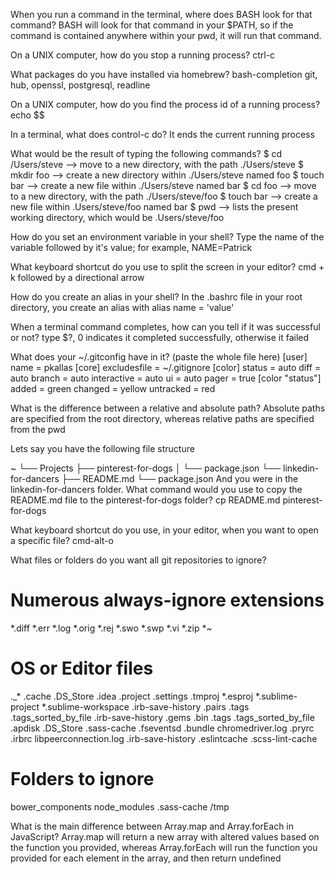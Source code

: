 When you run a command in the terminal, where does BASH look for that command?
BASH will look for that command in your $PATH, so if the command is contained anywhere
within your pwd, it will run that command.

On a UNIX computer, how do you stop a running process?
ctrl-c

What packages do you have installed via homebrew?
bash-completion git, hub, openssl, postgresql, readline

On a UNIX computer, how do you find the process id of a running process?
echo $$

In a terminal, what does control-c do?
It ends the current running process

What would be the result of typing the following commands?
$ cd /Users/steve --> move to a new directory, with the path ./Users/steve
$ mkdir foo --> create a new directory within ./Users/steve named foo
$ touch bar --> create a new file within ./Users/steve named bar
$ cd foo --> move to a new directory, with the path ./Users/steve/foo
$ touch bar --> create a new file within .Users/steve/foo named bar
$ pwd --> lists the present working directory, which would be .Users/steve/foo

How do you set an environment variable in your shell?
Type the name of the variable followed by it's value; for example, NAME=Patrick

What keyboard shortcut do you use to split the screen in your editor?
cmd + k followed by a directional arrow

How do you create an alias in your shell?
In the .bashrc file in your root directory, you create an alias with alias name = 'value'

When a terminal command completes, how can you tell if it was successful or not?
type $?, 0 indicates it completed successfully, otherwise it failed

What does your ~/.gitconfig have in it? (paste the whole file here)
[user]
	name = pkallas
[core]
	excludesfile = ~/.gitignore
	[color]
  status = auto
  diff = auto
  branch = auto
  interactive = auto
  ui = auto
  pager = true
[color "status"]
  added = green
  changed = yellow
  untracked = red


What is the difference between a relative and absolute path?
Absolute paths are specified from the root directory, whereas relative paths are
specified from the pwd

Lets say you have the following file structure

~
└── Projects
    ├── pinterest-for-dogs
    │   └── package.json
    └── linkedin-for-dancers
        ├── README.md
        └── package.json
And you were in the linkedin-for-dancers folder. What command would you use to copy the README.md file to the pinterest-for-dogs folder?
cp README.md pinterest-for-dogs

What keyboard shortcut do you use, in your editor, when you want to open a specific file?
cmd-alt-o

What files or folders do you want all git repositories to ignore?
# Numerous always-ignore extensions
*.diff
*.err
*.log
*.orig
*.rej
*.swo
*.swp
*.vi
*.zip
*~

# OS or Editor files
._*
.cache
.DS_Store
.idea
.project
.settings
.tmproj
*.esproj
*.sublime-project
*.sublime-workspace
.irb-save-history
.pairs
.tags
.tags_sorted_by_file
.irb-save-history
.gems
.bin
.tags
.tags_sorted_by_file
.apdisk
.DS_Store
.sass-cache
.fseventsd
.bundle
chromedriver.log
.pryrc
.irbrc
libpeerconnection.log
.irb-save-history
.eslintcache
.scss-lint-cache

# Folders to ignore
bower_components
node_modules
.sass-cache
/tmp


What is the main difference between Array.map and Array.forEach in JavaScript?
Array.map will return a new array with altered values based on the function you
provided, whereas Array.forEach will run the function you provided for each element
in the array, and then return undefined
